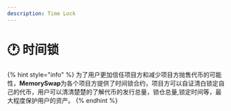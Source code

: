 ```yaml
---
description: Time Lock
---
```


# 🕐 时间锁

{% hint style="info" %}
为了用户更加信任项目方和减少项目方抛售代币的可能性，**MemorySwap**为各个项目方提供了时间锁合约，项目方可以自证清白锁定自己的代币，用户可以清清楚楚的了解代币的发行总量，锁仓总量,锁定时间等，最大程度保护用户的资产。
{% endhint %}
